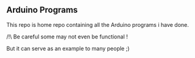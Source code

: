 ## Arduino Programs

This repo is home repo containing all the Arduino programs i have done.

/!\ Be careful some may not even be functional !

But it can serve as an example to many people ;)